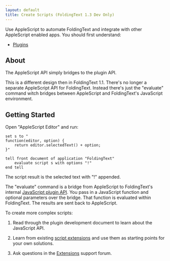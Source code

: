 ```yaml
---
layout: default
title: Create Scripts (FoldingText 1.3 Dev Only)
---
```

Use AppleScript to automate FoldingText and integrate with other AppleScript enabled apps. You should first understand:

- [Plugins](../plugins)

## About

The AppleScript API simply bridges to the plugin API.

This is a different design then in FoldingText 1.1. There's no longer a separate AppleScript API for FoldingText. Instead there's just the "evaluate" command witch bridges between AppleScript and FoldingText's JavaScript environment.

## Getting Started

Open "AppleScript Editor" and run:

```applescript
set s to "
function(editor, option) {
	return editor.selectedText() + option;
}"

tell front document of application "FoldingText"
	evaluate script s with options "!"
end tell
```

The script result is the selected text with "!" appended.

The "evaluate" command is a bridge from AppleScript to FoldingText's internal [JavaScript plugin API](../plugins). You pass in a JavaScript function and optional parameters over the bridge. That function is evaluated within FoldingText. The results are sent back to AppleScript.

To create more complex scripts:

1. Read through the plugin development document to learn about the JavaScript API.

2. Learn from existing [script extensions](/posts/extensions/scripts/) and use them as starting points for your own solutions.

3. Ask questions in the [Extensions](http://support.foldingtext.com/discussions/extensions) support forum.